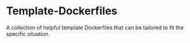 # Template-Dockerfiles

A collection of helpful template Dockerfiles that can be tailored to fit the specific situation.
